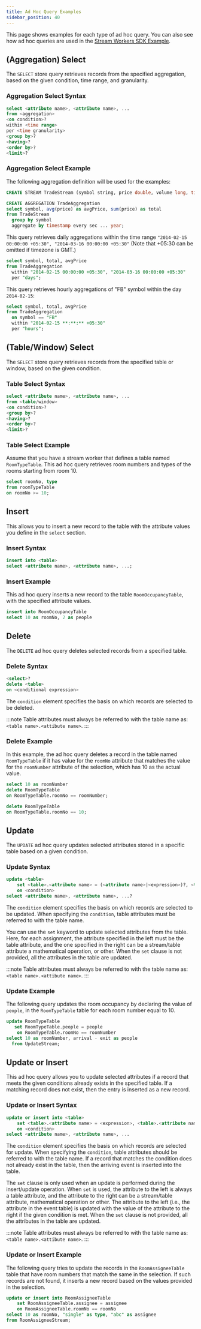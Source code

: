```yaml
---
title: Ad Hoc Query Examples
sidebar_position: 40
---
```


This page shows examples for each type of ad hoc query. You can also see how ad hoc queries are used in the [Stream Workers SDK Example](../examples/basic-examples/stream-workers-sdk-example).

## (Aggregation) Select

The `SELECT` store query retrieves records from the specified aggregation, based on the given condition, time range,
and granularity.

### Aggregation Select Syntax

```sql
select <attribute name>, <attribute name>, ...
from <aggregation>
<on condition>?
within <time range>
per <time granularity>
<group by>?
<having>?
<order by>?
<limit>?
```

### Aggregation Select Example

The following aggregation definition will be used for the examples:

```sql
CREATE STREAM TradeStream (symbol string, price double, volume long, timestamp long);

CREATE AGGREGATION TradeAggregation
select symbol, avg(price) as avgPrice, sum(price) as total
from TradeStream
  group by symbol
  aggregate by timestamp every sec ... year;
```

This query retrieves daily aggregations within the time range `"2014-02-15 00:00:00 +05:30", "2014-03-16 00:00:00 +05:30"` (Note that +05:30 can be omitted if timezone is GMT.)

```sql
select symbol, total, avgPrice 
from TradeAggregation
  within "2014-02-15 00:00:00 +05:30", "2014-03-16 00:00:00 +05:30"
  per "days";
```

This query retrieves hourly aggregations of "FB" symbol within the day `2014-02-15`:

```sql
select symbol, total, avgPrice
from TradeAggregation
  on symbol == "FB"
  within "2014-02-15 **:**:** +05:30"
  per "hours";
```

## (Table/Window) Select

The `SELECT` store query retrieves records from the specified table or window, based on the given condition.

### Table Select Syntax

```sql
select <attribute name>, <attribute name>, ...
from <table/window>
<on condition>?
<group by>?
<having>?
<order by>?
<limit>?
```

### Table Select Example

Assume that you have a stream worker that defines a table named `RoomTypeTable`. This ad hoc query retrieves room numbers and types of the rooms starting from room 10.

```sql
select roomNo, type
from roomTypeTable
on roomNo >= 10;
```

## Insert

This allows you to insert a new record to the table with the attribute values you define in the `select` section.

### Insert Syntax

```sql
insert into <table>
select <attribute name>, <attribute name>, ...;
```

### Insert Example

This ad hoc query inserts a new record to the table `RoomOccupancyTable`, with the specified attribute values.

```sql
insert into RoomOccupancyTable
select 10 as roomNo, 2 as people
```

## Delete

The `DELETE` ad hoc query deletes selected records from a specified table.

### Delete Syntax

```sql
<select>?  
delete <table>  
on <conditional expression>
```

The `condition` element specifies the basis on which records are selected to be deleted.

:::note
Table attributes must always be referred to with the table name as:
`<table name>.<attibute name>`.
:::

### Delete Example

In this example, the ad hoc query deletes a record in the table named `RoomTypeTable` if it has value for the `roomNo` attribute that matches the value for the `roomNumber` attribute of the selection, which has 10 as the actual value.

```sql
select 10 as roomNumber
delete RoomTypeTable
on RoomTypeTable.roomNo == roomNumber;
```

```sql
delete RoomTypeTable
on RoomTypeTable.roomNo == 10;
```

## Update

The `UPDATE` ad hoc query updates selected attributes stored in a specific table based on a given condition.

### Update Syntax

```sql
update <table>
    set <table>.<attribute name> = (<attribute name>|<expression>)?, <table>.<attribute name> = (<attribute name>|<expression>)?, ...
    on <condition>
select <attribute name>, <attribute name>, ...?
```

The `condition` element specifies the basis on which records are selected to be updated. When specifying the `condition`, table attributes must be referred to with the table name.

You can use the `set` keyword to update selected attributes from the table. Here, for each assignment, the attribute specified in the left must be the table attribute, and the one specified in the right can be a stream/table attribute a mathematical operation, or other. When the `set` clause is not provided, all the attributes in the table are updated.

:::note
Table attributes must always be referred to with the table name as:
`<table name>.<attibute name>`.
:::

### Update Example

The following query updates the room occupancy by declaring the value of `people`, in the `RoomTypeTable` table for each room number equal to 10.

```sql
update RoomTypeTable
   set RoomTypeTable.people = people
    on RoomTypeTable.roomNo == roomNumber
select 10 as roomNumber, arrival - exit as people
  from UpdateStream;
```

## Update or Insert

This ad hoc query allows you to update selected attributes if a record that meets the given conditions already exists in the specified table. If a matching record does not exist, then the entry is inserted as a new record.

### Update or Insert Syntax

```sql
update or insert into <table>
    set <table>.<attribute name> = <expression>, <table>.<attribute name> = <expression>, ...
    on <condition>
select <attribute name>, <attribute name>, ...
```

The `condition` element specifies the basis on which records are selected for update. When specifying the `condition`, table attributes should be referred to with the table name. If a record that matches the condition does not already exist in the table, then the arriving event is inserted into the table.

The `set` clause is only used when an update is performed during the insert/update operation. When `set` is used, the attribute to the left is always a table attribute, and the attribute to the right can be a stream/table attribute, mathematical operation or other. The attribute to the left (i.e., the attribute in the event table) is updated with the value of the attribute to the right if the given condition is met. When the `set` clause is not provided, all the attributes in the table are updated.

:::note
Table attributes must always be referred to with the table name as:
`<table name>.<attibute name>`.
:::

### Update or Insert Example

The following query tries to update the records in the `RoomAssigneeTable` table that have room numbers that match the same in the selection. If such records are not found, it inserts a new record based on the values provided in the selection.

```sql
update or insert into RoomAssigneeTable
    set RoomAssigneeTable.assignee = assignee
    on RoomAssigneeTable.roomNo == roomNo
select 10 as roomNo, "single" as type, "abc" as assignee
from RoomAssigneeStream;
```
